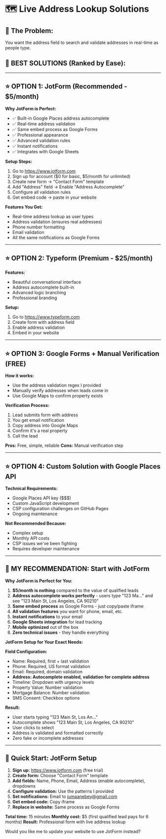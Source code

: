 # 🗺️ Live Address Lookup Solutions

## 🎯 The Problem:
You want the address field to search and validate addresses in real-time as people type.

## 🚀 BEST SOLUTIONS (Ranked by Ease):

---

## ⭐ OPTION 1: JotForm (Recommended - $5/month)

**Why JotForm is Perfect:**
- ✅ Built-in Google Places address autocomplete
- ✅ Real-time address validation
- ✅ Same embed process as Google Forms
- ✅ Professional appearance
- ✅ Advanced validation rules
- ✅ Instant notifications
- ✅ Integrates with Google Sheets

**Setup Steps:**
1. Go to https://www.jotform.com
2. Sign up for account ($0 for basic, $5/month for unlimited)
3. Create new form → "Contact Form" template
4. Add "Address" field → Enable "Address Autocomplete"
5. Configure all validation rules
6. Get embed code → paste in your website

**Features You Get:**
- Real-time address lookup as user types
- Address validation (ensures real addresses)
- Phone number formatting
- Email validation
- All the same notifications as Google Forms

---

## ⭐ OPTION 2: Typeform (Premium - $25/month)

**Features:**
- Beautiful conversational interface
- Address autocomplete built-in
- Advanced logic branching
- Professional branding

**Setup:**
1. Go to https://www.typeform.com
2. Create form with address field
3. Enable address validation
4. Embed in your website

---

## ⭐ OPTION 3: Google Forms + Manual Verification (FREE)

**How it works:**
- Use the address validation regex I provided
- Manually verify addresses when leads come in
- Use Google Maps to confirm property exists

**Verification Process:**
1. Lead submits form with address
2. You get email notification
3. Copy address into Google Maps
4. Confirm it's a real property
5. Call the lead

**Pros:** Free, simple, reliable
**Cons:** Manual verification step

---

## ⭐ OPTION 4: Custom Solution with Google Places API

**Technical Requirements:**
- Google Places API key ($$$)
- Custom JavaScript development
- CSP configuration challenges on GitHub Pages
- Ongoing maintenance

**Not Recommended Because:**
- Complex setup
- Monthly API costs
- CSP issues we've been fighting
- Requires developer maintenance

---

## 🎯 MY RECOMMENDATION: Start with JotForm

**Why JotForm is Perfect for You:**

1. **$5/month is nothing** compared to the value of qualified leads
2. **Address autocomplete works perfectly** - users type "123 Ma..." and see "123 Main St, Los Angeles, CA 90210"
3. **Same embed process** as Google Forms - just copy/paste iframe
4. **All validation features** you want for phone, email, etc.
5. **Instant notifications** to your email
6. **Google Sheets integration** for lead tracking
7. **Mobile optimized** out of the box
8. **Zero technical issues** - they handle everything

**JotForm Setup for Your Exact Needs:**

**Field Configuration:**
- Name: Required, first + last validation
- Phone: Required, US format validation
- Email: Required, domain validation
- **Address: Autocomplete enabled, validation for complete address**
- Timeline: Dropdown with urgency levels
- Property Value: Number validation
- Mortgage Balance: Number validation
- SMS Consent: Checkbox options

**Result:**
- User starts typing "123 Main St, Los An..."
- Autocomplete shows "123 Main St, Los Angeles, CA 90210"
- User clicks to select
- Address is validated and formatted correctly
- Zero fake or incomplete addresses

---

## 🚀 Quick Start: JotForm Setup

1. **Sign up:** https://www.jotform.com (free trial)
2. **Create form:** Choose "Contact Form" template
3. **Add fields:** Name, Phone, Email, Address (enable autocomplete), dropdowns
4. **Configure validation:** Use the patterns I provided
5. **Set notifications:** Email to jumaanebey@gmail.com
6. **Get embed code:** Copy iframe
7. **Replace in website:** Same process as Google Forms

**Total time:** 15 minutes
**Monthly cost:** $5 (first qualified lead pays for 6 months)
**Result:** Professional form with live address lookup

Would you like me to update your website to use JotForm instead?